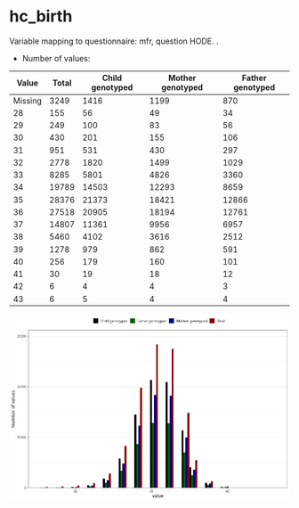 # hc_birth
Variable mapping to questionnaire: mfr, question HODE.
.
- Number of values:

| Value | Total | Child genotyped | Mother genotyped | Father genotyped |
| ----- | ----- | --------------- | ---------------- | ---------------- |
| Missing | 3249 | 1416 | 1199 | 870 |
| 28 | 155 | 56 | 49 |34 |
| 29 | 249 | 100 | 83 |56 |
| 30 | 430 | 201 | 155 |106 |
| 31 | 951 | 531 | 430 |297 |
| 32 | 2778 | 1820 | 1499 |1029 |
| 33 | 8285 | 5801 | 4826 |3360 |
| 34 | 19789 | 14503 | 12293 |8659 |
| 35 | 28376 | 21373 | 18421 |12866 |
| 36 | 27518 | 20905 | 18194 |12761 |
| 37 | 14807 | 11361 | 9956 |6957 |
| 38 | 5460 | 4102 | 3616 |2512 |
| 39 | 1278 | 979 | 862 |591 |
| 40 | 256 | 179 | 160 |101 |
| 41 | 30 | 19 | 18 |12 |
| 42 | 6 | 4 | 4 |3 |
| 43 | 6 | 5 | 4 |4 |



![](hc_birth_n.png)



